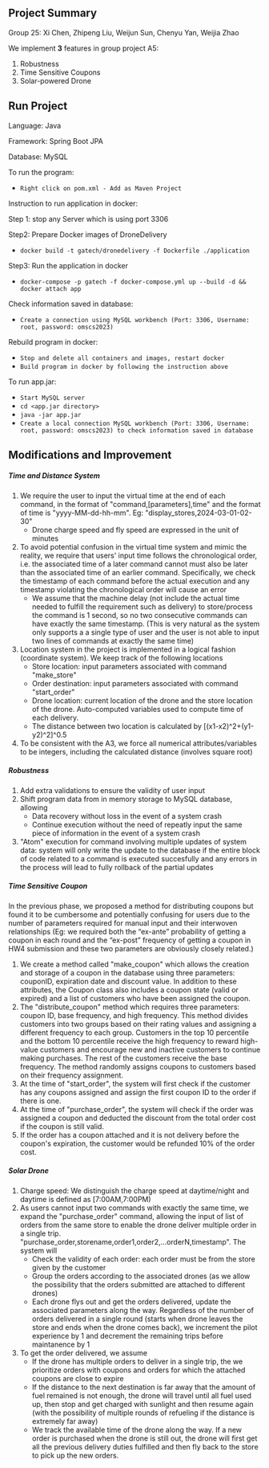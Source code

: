 <h2>Project Summary</h2>

Group 25: Xi Chen, Zhipeng Liu, Weijun Sun, Chenyu Yan, Weijia Zhao

We implement <strong>3</strong> features in group project A5: 

<ol>
  <li>Robustness</li>
<li>Time Sensitive Coupons</li>
<li>Solar-powered Drone</li>
</ol>
<h2>Run Project</h2>

Language: Java

Framework: Spring Boot JPA

Database: MySQL

To run the program:

- `Right click on pom.xml - Add as Maven Project`

Instruction to run application in docker:

Step 1: stop any Server which is using port 3306

Step2: Prepare Docker images of DroneDelivery

- `docker build -t gatech/dronedelivery -f Dockerfile ./application`

Step3: Run the application in docker

- `docker-compose -p gatech -f docker-compose.yml up --build -d && docker attach app`

Check information saved in database:

- `Create a connection using MySQL workbench (Port: 3306, Username: root, password: omscs2023)`

Rebuild program in docker:

- `Stop and delete all containers and images, restart docker`
- `Build program in docker by following the instruction above`

To run app.jar:

- `Start MySQL server`
- `cd <app.jar directory>`
- `java -jar app.jar`
- `Create a local connection MySQL workbench (Port: 3306, Username: root, password: omscs2023) to check information saved in database`

<h2>Modifications and Improvement</h2>

<h5>Time and Distance System</h5>

<ol>
  <li>We require the user to input the virtual time at the end of each command, in the format of "command,[parameters],time" and the format of time is "yyyy-MM-dd-hh-mm". Eg: "display_stores,2024-03-01-02-30"
    <ul>
      <li>Drone charge speed and fly speed are expressed in the unit of minutes</li>
    </ul>
  </li>
  <li>To avoid potential confusion in the virtual time system and mimic the reality, we require that users' input time follows the chronological order, i.e. the associated time of a later command cannot must also be later than the associated time of an earlier command. Specifically, we check the timestamp of each command before the actual execution and any timestamp violating the chronological order will cause an error
  <ul>
    <li>We assume that the machine delay (not include the actual time needed to fulfill the requirement such as delivery) to store/process the command is 1 second, so no two consecutive commands can have exactly the same timestamp. (This is very natural as the system only supports a a single type of user and the user is not able to input two lines of commands at exactly the same time)</li>
  </ul>
  </li>
  <li>Location system in the project is implemented in a logical fashion (coordinate system). We keep track of the following locations
    <ul>
      <li>Store location: input parameters associated with command "make_store"</li>
      <li>Order destination: input parameters associated with command "start_order"</li>
      <li>Drone location: current location of the drone and the store location of the drone. Auto-computed variables used to compute time of each delivery.</li>
      <li>The distance between two location is calculated by [(x1-x2)^2+(y1-y2)^2]^0.5</li>
    </ul>
  </li>
  <li>To be consistent with the A3, we force all numerical attributes/variables to be integers, including the calculated distance (involves square root)</li>
</ol>




<h5>Robustness</h5>

<ol>
<li>Add extra validations to ensure the validity of user input</li>
<li>Shift program data from in memory storage to MySQL database, allowing
  <ul>
    <li>Data recovery without loss in the event of a system crash</li>
    <li>Continue execution without the need of repeatly input the same piece of information in the event of a system crash</li>
  </ul>
</li>
<li>"Atom" execution for command involving multiple updates of system data: system will only write the update to the database if the entire block of code related to a command is executed succesfully and any errors in the process will lead to fully rollback of the partial updates</li>
</ol>

<h5>Time Sensitive Coupon</h5>

In the previous phase, we proposed a method for distributing coupons but found it to be cumbersome and potentially confusing for users due to the number of parameters required for manual input and their interwoven relationships (Eg: we required both the “ex-ante” probability of getting a coupon in each round and the “ex-post” frequency of getting a coupon in HW4 submission and these two parameters are obviously closely related.) 

<ol>
  <li>We create a method called "make_coupon" which allows the creation and storage of a coupon in the database using three parameters: couponID, expiration date and discount value. In addition to these attributes, the Coupon class also includes a coupon state (valid or expired) and a list of customers who have been assigned the coupon.</li>
  <li>The "distribute_coupon" method which requires three parameters: coupon ID, base frequency, and high frequency. This method divides customers into two groups based on their rating values and assigning a different frequency to each group. Customers in the top 10 percentile and the bottom 10 percentile receive the high frequency to reward high-value customers and encourage new and inactive customers to continue making purchases. The rest of the customers receive the base frequency. The method randomly assigns coupons to customers based on their frequency assignment.</li>
  <li>At the time of "start_order", the system will first check if the customer has any coupons assigned and assign the first coupon ID to the order if there is one.</li>
  <li>At the time of "purchase_order", the system will check if the order was assigned a coupon and deducted the discount from the total order cost if the coupon is still valid.</li>
  <li>If the order has a coupon attached and it is not delivery before the coupon's expiration, the customer would be refunded 10% of the order cost.</li>
</ol>



<h5>Solar Drone</h5>

<ol>
  <li>Charge speed: We distinguish the charge speed at daytime/night and daytime is defined as [7:00AM,7:00PM)</li>
  <li>As users cannot input two commands with exactly the same time, we expand the "purchase_order" command, allowing the input of list of orders from the same store to enable the drone deliver multiple order in a single trip. "purchase_order,storename,order1,order2,...orderN,timestamp". The system will
    <ul>
      <li>Check the validity of each order: each order must be from the store given by the customer</li>
      <li>Group the orders according to the associated drones (as we allow the possibility that the orders submitted are attached to different drones)</li>
      <li>Each drone flys out and get the orders delivered, update the associated parameters along the way. Regardless of the number of orders delivered in a single round (starts when drone leaves the store and ends when the drone comes back), we increment the pilot experience by 1 and decrement the remaining trips before maintanence by 1</li>
    </ul>
  </li>
  <li>To get the order delivered, we assume
    <ul>
      <li>If the drone has multiple orders to deliver in a single trip, the we prioritize orders with coupons and orders for which the attached coupons are close to expire</li>
      <li>If the distance to the next destination is far away that the amount of fuel remained is not enough, the drone will travel until all fuel used up, then stop and get charged with sunlight and then resume again (with the possibility of multiple rounds of refueling if the distance is extremely far away)</li>
      <li>We track the available time of the drone along the way. If a new order is purchased when the drone is still out, the drone will first get all the previous delivery duties fulfilled and then fly back to the store to pick up the new orders. </li>
    </ul>
  </li>
</ol>








